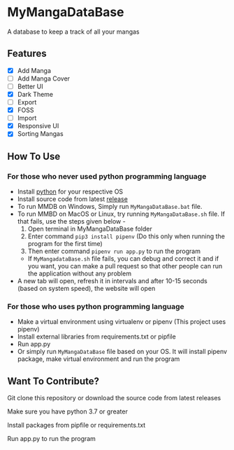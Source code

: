 # MyMangaDataBase

A database to keep a track of all your mangas

## Features

- [x] Add Manga
- [ ] Add Manga Cover
- [ ] Better UI
- [x] Dark Theme
- [ ] Export
- [x] FOSS
- [ ] Import
- [x] Responsive UI
- [x] Sorting Mangas

## How To Use

### For those who never used python programming language

- Install [python](https://www.python.org/downloads/release/python-3108/) for your respective OS
- Install source code from latest [release](https://github.com/EdwinRodger/MyMangaDataBase/releases/latest)
- To run MMDB on Windows, Simply run `MyMangaDataBase.bat` file.
- To run MMBD on MacOS or Linux, try running `MyMangaDataBase.sh` file. If that fails, use the steps given below -
  1. Open terminal in MyMangaDataBase folder
  2. Enter command `pip3 install pipenv` (Do this only when running the program for the first time)
  3. Then enter command `pipenv run app.py` to run the program
  - If `MyMangadataBase.sh` file fails, you can debug and correct it and if you want, you can make a pull request so that other people can run the application without any problem
- A new tab will open, refresh it in intervals and after 10-15 seconds (based on system speed), the website will open

### For those who uses python programming language

- Make a virtual environment using virtualenv or pipenv (This project uses pipenv)
- Install external libraries from requirements.txt or pipfile
- Run app.py
- Or simply run `MyMangaDataBase` file based on your OS. It will install pipenv package, make virtual environment and run the program

## Want To Contribute?

Git clone this repository or download the source code from latest releases

Make sure you have python 3.7 or greater

Install packages from pipfile or requirements.txt

Run app.py to run the program
